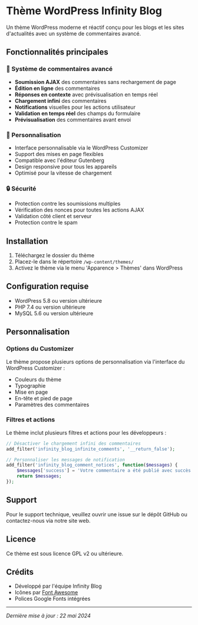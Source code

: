 # Thème WordPress Infinity Blog

Un thème WordPress moderne et réactif conçu pour les blogs et les sites d'actualités avec un système de commentaires avancé.

## Fonctionnalités principales

### 🚀 Système de commentaires avancé
- **Soumission AJAX** des commentaires sans rechargement de page
- **Édition en ligne** des commentaires
- **Réponses en contexte** avec prévisualisation en temps réel
- **Chargement infini** des commentaires
- **Notifications** visuelles pour les actions utilisateur
- **Validation en temps réel** des champs du formulaire
- **Prévisualisation** des commentaires avant envoi

### 🎨 Personnalisation
- Interface personnalisable via le WordPress Customizer
- Support des mises en page flexibles
- Compatible avec l'éditeur Gutenberg
- Design responsive pour tous les appareils
- Optimisé pour la vitesse de chargement

### 🔒 Sécurité
- Protection contre les soumissions multiples
- Vérification des nonces pour toutes les actions AJAX
- Validation côté client et serveur
- Protection contre le spam

## Installation

1. Téléchargez le dossier du thème
2. Placez-le dans le répertoire `/wp-content/themes/`
3. Activez le thème via le menu 'Apparence > Thèmes' dans WordPress

## Configuration requise

- WordPress 5.8 ou version ultérieure
- PHP 7.4 ou version ultérieure
- MySQL 5.6 ou version ultérieure

## Personnalisation

### Options du Customizer

Le thème propose plusieurs options de personnalisation via l'interface du WordPress Customizer :

- Couleurs du thème
- Typographie
- Mise en page
- En-tête et pied de page
- Paramètres des commentaires

### Filtres et actions

Le thème inclut plusieurs filtres et actions pour les développeurs :

```php
// Désactiver le chargement infini des commentaires
add_filter('infinity_blog_infinite_comments', '__return_false');

// Personnaliser les messages de notification
add_filter('infinity_blog_comment_notices', function($messages) {
    $messages['success'] = 'Votre commentaire a été publié avec succès !';
    return $messages;
});
```

## Support

Pour le support technique, veuillez ouvrir une issue sur le dépôt GitHub ou contactez-nous via notre site web.

## Licence

Ce thème est sous licence GPL v2 ou ultérieure.

## Crédits

- Développé par l'équipe Infinity Blog
- Icônes par [Font Awesome](https://fontawesome.com/)
- Polices Google Fonts intégrées

---

*Dernière mise à jour : 22 mai 2024*
